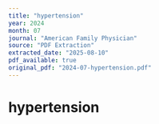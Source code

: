 ```yaml
---
title: "hypertension"
year: 2024
month: 07
journal: "American Family Physician"
source: "PDF Extraction"
extracted_date: "2025-08-10"
pdf_available: true
original_pdf: "2024-07-hypertension.pdf"
---
```


# hypertension


